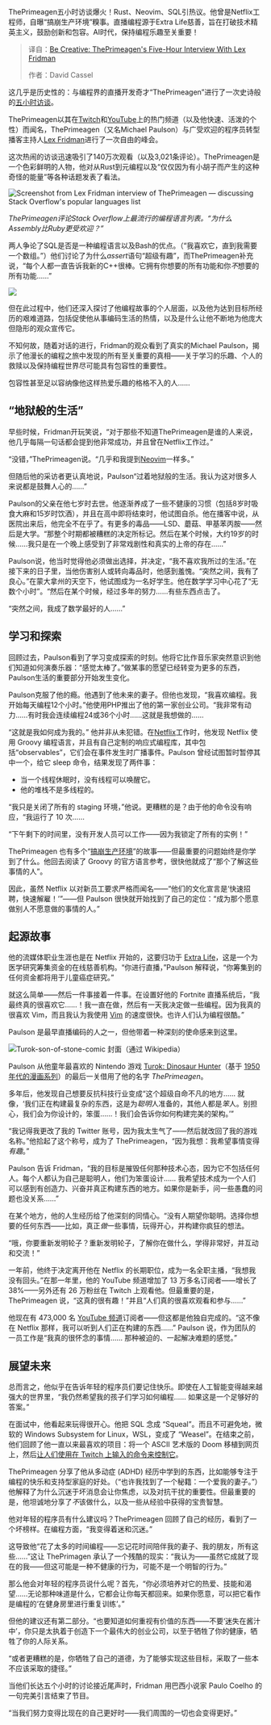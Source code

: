 
<!--
title: 发挥创意：ThePrimeagen与Lex Fridman的五小时访谈
cover: https://cdn.thenewstack.io/media/2025/05/bbf41c2c-michael-paulson-screenshot-from-lex-fridman-interview-remembering-breaking-production-clearer-1.png
summary: ThePrimeagen五小时访谈爆火！Rust、Neovim、SQL引热议。他曾是Netflix工程师，自曝“搞崩生产环境”糗事。直播编程源于Extra Life慈善，旨在打破技术精英主义，鼓励创新和包容。AI时代，保持编程乐趣至关重要！
-->

ThePrimeagen五小时访谈爆火！Rust、Neovim、SQL引热议。他曾是Netflix工程师，自曝“搞崩生产环境”糗事。直播编程源于Extra Life慈善，旨在打破技术精英主义，鼓励创新和包容。AI时代，保持编程乐趣至关重要！

> 译自：[Be Creative: ThePrimeagen's Five-Hour Interview With Lex Fridman](https://thenewstack.io/be-creative-theprimeagens-five-hour-interview-with-lex-fridman/)
> 
> 作者：David Cassel

这几乎是历史性的：与编程界的直播开发奇才“ThePrimeagen”进行了一次史诗般的[五小时访谈](https://www.youtube.com/watch?v=tNZnLkRBYA8)。

ThePrimeagen以其在[Twitch](https://www.twitch.tv/theprimeagen)和[YouTube](https://www.youtube.com/@ThePrimeTimeagen/)上的热门频道（以及他快速、活泼的个性）而闻名，ThePrimeagen（又名Michael Paulson）与广受欢迎的程序员转型播客主持人[Lex Fridman](https://lexfridman.com/)进行了一次自由的峰会。

这次热闹的访谈迅速吸引了140万次观看（以及3,021条评论）。ThePrimeagen是一个色彩鲜明的人物，他对从Rust到元编程以及“仅仅因为有小胡子而产生的这种奇怪的能量”等各种话题发表了看法。

![Screenshot from Lex Fridman interview of ThePrimeagen — discussing Stack Overflow's popular languages list](https://cdn.thenewstack.io/media/2025/04/6650644b-screenshot-from-lex-fridman-interview-of-theprimeagen-popular-programming-languages-from-stack-overflow.png)

*ThePrimeagen评论Stack Overflow上最流行的编程语言列表。“为什么Assembly比Ruby更受欢迎？”*

两人争论了SQL是否是一种编程语言以及Bash的优点。（“我喜欢它，直到我需要一个数组。”）他们讨论了为什么*assert*语句“超级有趣”，而ThePrimeagen补充说，“每个人都一直告诉我新的C++很棒。它拥有你想要的所有功能和你*不*想要的所有功能……”

![](https://cdn.thenewstack.io/media/2025/04/224cba15-screenshot-from-theprimeagen-youtube-channel.png)

但在此过程中，他们还深入探讨了他编程故事的个人层面，以及他为达到目标所经历的艰难道路，包括促使他从事编码生活的热情，以及是什么让他不断地为他庞大但隐形的观众宣传它。

不知何故，随着对话的进行，Fridman的观众看到了真实的Michael Paulson，揭示了他漫长的编程之旅中发现的所有至关重要的真相——关于学习的乐趣、个人的救赎以及保持编程世界尽可能具有包容性的重要性。

包容性甚至足以容纳像他这样热爱乐趣的格格不入的人……

## “地狱般的生活”

早些时候，Fridman开玩笑说，“对于那些不知道ThePrimeagen是谁的人来说，他几乎每隔一句话都会提到他非常成功，并且曾在Netflix工作过。”

“没错，”ThePrimeagen说。“几乎和我提到[Neovim](https://thenewstack.io/neovims-future-could-have-ai-and-brain-computer-interfaces/)一样多。”

但随后他的采访者更认真地说，Paulson“过着地狱般的生活。我认为这对很多人来说都是鼓舞人心的……”

Paulson的父亲在他七岁时去世。他逐渐养成了一些不健康的习惯（包括8岁时吸食大麻和15岁时饮酒），并且在高中即将结束时，他试图自杀。他在播客中说，从医院出来后，他完全不在乎了。有更多的毒品——LSD、蘑菇、甲基苯丙胺——然后是大学。“那整个时期都被糟糕的决定所标记。然后在某个时候，大约19岁的时候……我只是在一个晚上感受到了非常戏剧性和真实的上帝的存在……”

Paulson说，他当时觉得他必须做出选择，并决定，“我不喜欢我所过的生活。”在接下来的日子里，当他伤害别人或转向毒品时，他感到羞愧。“突然之间，我有了良心。”在蒙大拿州的天空下，他试图成为一名好学生。他在数学学习中心花了“无数个小时”。“然后在某个时候，经过多年的努力……有些东西点击了。

“突然之间，我成了数学最好的人……”

## 学习和探索

回顾过去，Paulson看到了学习变成探索的时刻。他将它比作音乐家突然意识到他们知道如何演奏乐器：“感觉太棒了。”做某事的愿望已经转变为更多的东西，Paulson生活的重要部分开始发生变化。

Paulson克服了他的瘾。他遇到了他未来的妻子。但他也发现，“我喜欢编程。我开始每天编程12个小时。”他使用PHP推出了他的第一家创业公司。“我非常有动力……有时我会连续编程24或36个小时……这就是我想做的……

“这就是我如何成为我的。”
他并非从未犯错。在[Netflix](https://thenewstack.io/from-netflix-to-walmart-open-source-kafka-in-action/)工作时，他发现 Netflix 使用 Groovy 编程语言，并且有自己定制的响应式编程库，其中包括“observables”，它们会在事件发生时广播事件。Paulson 曾经试图暂时暂停其中一个，给它 sleep 命令，结果发现了两件事：

- 当一个线程休眠时，没有线程可以唤醒它。
- 他的堆栈不是多线程的。

“我只是关闭了所有的 staging 环境，”他说。更糟糕的是？由于他的命令没有响应，“我运行了 10 次……

“下午剩下的时间里，没有开发人员可以工作——因为我锁定了所有的实例！”

ThePrimeagen 也有多个“[搞崩生产环境](https://thenewstack.io/qa-erica-brescia-bitnami/)”的故事——但最重要的问题始终是你学到了什么。他回去阅读了 Groovy 的官方语言参考，很快他就成了“那个了解这些事情的人”。

因此，虽然 Netflix 以对新员工要求严格而闻名——“他们的文化宣言是‘快速招聘，快速解雇！’”——但 Paulson 很快就开始找到了自己的定位：“成为那个愿意做别人不愿意做的事情的人。”

## 起源故事

他的流媒体职业生涯也是在 Netflix 开始的，这要归功于 [Extra Life](https://www.extra-life.org/index.cfm?fuseaction=cms.page&id=1306)，这是一个为医学研究筹集资金的在线慈善机构。“你进行直播，”Paulson 解释说，“你筹集到的任何资金都将用于儿童癌症研究。”

就这么简单——然后一件事接着一件事。在设置好他的 Fortnite 直播系统后，“我最终真的很喜欢它……！我一直在做，然后有一天我决定做一些编程。因为我真的很喜欢 Vim，而且我认为我使用 [Vim](https://thenewstack.io/a-look-at-vim-a-text-editor-for-the-ages/) 的速度很快。也许人们认为编程很酷。”

Paulson 是最早直播编码的人之一，但他带着一种深刻的使命感来到这里。

![Turok-son-of-stone-comic 封面（通过 Wikipedia）](https://cdn.thenewstack.io/media/2025/04/8b62b774-cover-of-turok-son-of-stone-comic-via-wikipedia-198x300.jpg)

Paulson 从他童年最喜欢的 Nintendo 游戏 [Turok: Dinosaur Hunter](https://en.wikipedia.org/wiki/Turok:_Dinosaur_Hunter)（基于 [1950 年代的漫画系列](https://en.wikipedia.org/wiki/Turok)）的最后一关借用了他的名字 *ThePrimeagen*。

多年后，他发现自己想要反抗科技行业变成“这个超级自命不凡的地方…… 就像，‘我们正在构建最复杂的东西，这是为*聪明*人准备的，其他人都是*笨*人。别担心，我们会为你设计的，笨蛋……！我们会告诉你如何构建完美的架构。’”

“我记得我更改了我的 Twitter 账号，因为我太生气了——然后就改回了我的游戏名称。”他拾起了这个称号，成为了 ThePrimeagen，“因为我想：我希望事情变得*有趣*。”

Paulson 告诉 Fridman，“我的目标是摧毁任何那种技术心态，因为它不包括任何人。每个人都认为自己是聪明人，他们为笨蛋设计…… 我希望技术成为一个人们可以感到有创造力、兴奋并真正构建东西的地方。如果你是新手，问一些愚蠢的问题也没关系……”

在某个地方，他的人生经历给了他深刻的同情心。“没有人期望你聪明。选择你想要的任何东西——比如，真正*做*一些事情，玩得开心，并构建你疯狂的想法。

“哦，你要重新发明轮子？重新发明轮子，了解你在做什么，学得非常好，并互动和交流！”

一年前，他终于决定离开他在 Netflix 的长期职位，成为一名全职主播，“我想我没有回头。”在那一年里，他的 YouTube 频道增加了 13 万多名订阅者——增长了 38%——另外还有 26 万粉丝在 Twitch 上观看他。但最重要的是，ThePrimeagen 说，“这真的很有趣！”并且“人们真的很喜欢观看和参与……”

他现在有 473,000 名 [YouTube 频道](https://www.youtube.com/c/theprimeagen)订阅者——但这都是他独自完成的。“这不像在 Netflix 那样，我可以听到人们正在构建的东西……” Paulson 说，作为团队的一员工作是“我真的很怀念的事情…… 那种被迫的、一起解决难题的感觉。”

## 展望未来

总而言之，他似乎在告诉年轻的程序员们要记住快乐。即使在人工智能变得越来越强大的世界里，“我仍然希望我的孩子们学习如何编程…… 如果这是一个足够好的答案。”

在面试中，他看起来玩得很开心。他把 SQL 念成 “Squeal”。而且不可避免地，微软的 Windows Subsystem for Linux，WSL，变成了 “Weasel”。在结束之前，他们回顾了他一直以来最喜欢的项目：将一个 ASCII 艺术版的 Doom 移植到网页上，然后[让人们使用在 Twitch 上输入的命令来控制它](https://www.youtube.com/watch?v=3f9tbqSIm-E)。

ThePrimeagen 分享了他从多动症 (ADHD) 经历中学到的东西，比如能够专注于编程的快乐和支持型家庭的好处。（“也许我找到了一个秘籍：一个爱我的妻子。”）他解释了为什么沉迷于坏消息会让你焦虑，以及对抗干扰的重要性。但最重要的是，他坦诚地分享了*不*该做什么，以及一些从经验中获得的宝贵智慧。

他对年轻的程序员有什么建议吗？ThePrimeagen 回顾了自己的经历，看到了一个坏榜样。在编程方面，“我变得着迷和沉迷。”

这导致他“花了太多的时间编程——忘记花时间陪伴我的妻子、我的朋友，所有这些……”这让 ThePrimagen 承认了一个残酷的现实：“我认为——虽然它成就了现在的我——但这可能是一种不健康的行为，可能不是一个明智的行为。”

那么他会对年轻的程序员说什么呢？首先，“你必须培养对它的热爱、技能和渴望……无论那种味道是什么，它都会让你每天都回来。如果你愿意，可以把它看作是编程的‘在健身房里进行重复训练’。”

但他的建议还有第二部分。“也要知道如何重视有价值的东西——不要‘迷失在酱汁中’，你只是太执着于创造下一个最伟大的创业公司，以至于牺牲了你的健康，牺牲了你的人际关系。

“或者更糟糕的是，你牺牲了自己的道德，为了能够实现这些目标，采取了一些本不应该采取的捷径。”

当他们长达五个小时的讨论接近尾声时，Fridman 用巴西小说家 Paulo Coelho 的一句完美引言结束了节目。

“当我们努力变得比现在的自己更好时——我们周围的一切也会变得更好。”